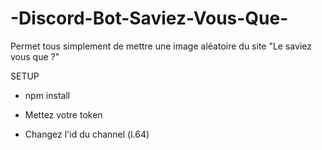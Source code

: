# -Discord-Bot-Saviez-Vous-Que-

Permet tous simplement de mettre une image aléatoire du site "Le saviez vous que ?"

SETUP
- npm install

- Mettez votre token

- Changez l'id du channel (l.64)
